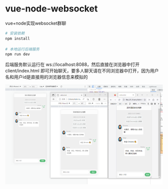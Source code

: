 # vue-node-websocket
vue+node实现websocket群聊

```bash
# 安装依赖
npm install

# 本地运行后端服务
npm run dev
```

后端服务默认运行在 ws://localhost:8088，然后直接在浏览器中打开 client/index.html 即可开始聊天，要多人聊天请在不同浏览器中打开，因为用户名和用户id是直接用的浏览器信息来模拟的

<img src="./client/chat.png">